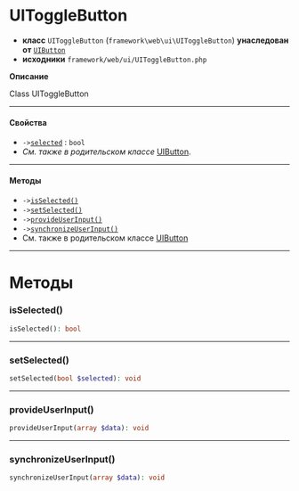 # UIToggleButton

- **класс** `UIToggleButton` (`framework\web\ui\UIToggleButton`) **унаследован от** [`UIButton`](https://github.com/jphp-group/wizard-framework/blob/master/wizard-web-ui/api-docs/classes/framework/web/ui/UIButton.ru.md)
- **исходники** `framework/web/ui/UIToggleButton.php`

**Описание**

Class UIToggleButton

---

#### Свойства

- `->`[`selected`](#prop-selected) : `bool`
- *См. также в родительском классе* [UIButton](https://github.com/jphp-group/wizard-framework/blob/master/wizard-web-ui/api-docs/classes/framework/web/ui/UIButton.ru.md).

---

#### Методы

- `->`[`isSelected()`](#method-isselected)
- `->`[`setSelected()`](#method-setselected)
- `->`[`provideUserInput()`](#method-provideuserinput)
- `->`[`synchronizeUserInput()`](#method-synchronizeuserinput)
- См. также в родительском классе [UIButton](https://github.com/jphp-group/wizard-framework/blob/master/wizard-web-ui/api-docs/classes/framework/web/ui/UIButton.ru.md)

---
# Методы

<a name="method-isselected"></a>

### isSelected()
```php
isSelected(): bool
```

---

<a name="method-setselected"></a>

### setSelected()
```php
setSelected(bool $selected): void
```

---

<a name="method-provideuserinput"></a>

### provideUserInput()
```php
provideUserInput(array $data): void
```

---

<a name="method-synchronizeuserinput"></a>

### synchronizeUserInput()
```php
synchronizeUserInput(array $data): void
```